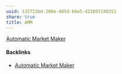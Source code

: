 ```yaml
---
uuid: 132723bd-200e-4d5d-b8a5-423857248251
share: true
title: AMM
---
```

[Automatic Market Maker](/afbf50b7-7fca-473f-975a-754bad65cc13)

#### Backlinks

* [Automatic Market Maker](/afbf50b7-7fca-473f-975a-754bad65cc13)